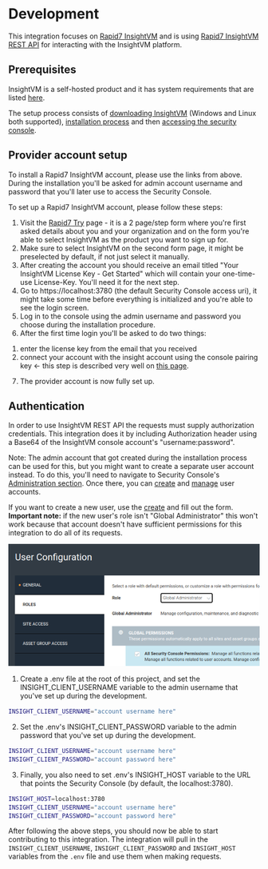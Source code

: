 # Development

This integration focuses on
[Rapid7 InsightVM](https://www.rapid7.com/products/insightvm/) and is using
[Rapid7 InsightVM REST API](https://help.rapid7.com/insightvm/en-us/api/index.html)
for interacting with the InsightVM platform.

## Prerequisites

InsightVM is a self-hosted product and it has system requirements that are
listed [here](https://docs.rapid7.com/insightvm/requirements).

The setup process consists of
[downloading InsightVM](https://docs.rapid7.com/insightvm/download) (Windows and
Linux both supported),
[installation process](https://docs.rapid7.com/insightvm/install) and then
[accessing the security console](https://docs.rapid7.com/insightvm/log-in-and-activate).

## Provider account setup

To install a Rapid7 InsightVM account, please use the links from above. During
the installation you'll be asked for admin account username and password that
you'll later use to access the Security Console.

To set up a Rapid7 InsightVM account, please follow these steps:

1. Visit the [Rapid7 Try](https://jfrog.com/artifactory/start-free/) page - it
   is a 2 page/step form where you're first asked details about you and your
   organization and on the form you're able to select InsightVM as the product
   you want to sign up for.
2. Make sure to select InsightVM on the second form page, it might be
   preselected by default, if not just select it manually.
3. After creating the account you should receive an email titled "Your InsightVM
   License Key - Get Started" which will contain your one-time-use License-Key.
   You'll need it for the next step.
4. Go to https://localhost:3780 (the default Security Console access uri), it
   might take some time before everything is initialized and you're able to see
   the login screen.
5. Log in to the console using the admin username and password you choose during
   the installation procedure.
6. After the first time login you'll be asked to do two things:

1) enter the license key from the email that you received
2) connect your account with the insight account using the console pairing key
   <- this step is described very well on
   [this page](https://www.rapid7.com/cx/get-started-with-insightvm-cloud-capabilities/2/).

7. The provider account is now fully set up.

## Authentication

In order to use InsightVM REST API the requests must supply authorization
credentials. This integration does it by including Authorization header using a
Base64 of the InsightVM console account's "username:password".

Note: The admin account that got created during the installation process can be
used for this, but you might want to create a separate user account instead. To
do this, you'll need to navigate to Security Console's
[Administration section](https://localhost:3780/admin/index.jsp). Once there,
you can [create](https://localhost:3780/admin/user/config.jsp) and
[manage](https://localhost:3780/admin/users.jsp) user accounts.

If you want to create a new user, use the
[create](https://localhost:3780/admin/user/config.jsp) and fill out the form.\
**Important note:** if the new user's role isn't "Global Administrator" this won't
work because that account doesn't have sufficient permissions for this integration
to do all of its requests.

![User role](images/user-role.png)

1. Create a .env file at the root of this project, and set the
   INSIGHT_CLIENT_USERNAME variable to the admin username that you've set up
   during the development.

```bash
INSIGHT_CLIENT_USERNAME="account username here"
```

2. Set the .env's INSIGHT_CLIENT_PASSWORD variable to the admin password that
   you've set up during the development.

```bash
INSIGHT_CLIENT_USERNAME="account username here"
INSIGHT_CLIENT_PASSWORD="account password here"
```

3. Finally, you also need to set .env's INSIGHT_HOST variable to the URL that
   points the Security Console (by default, the localhost:3780).

```bash
INSIGHT_HOST=localhost:3780
INSIGHT_CLIENT_USERNAME="account username here"
INSIGHT_CLIENT_PASSWORD="account password here"
```

After following the above steps, you should now be able to start contributing to
this integration. The integration will pull in the `INSIGHT_CLIENT_USERNAME`,
`INSIGHT_CLIENT_PASSWORD` and `INSIGHT_HOST` variables from the `.env` file and
use them when making requests.
